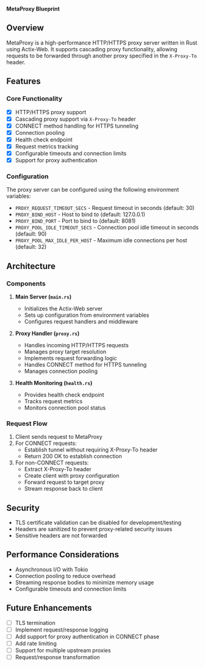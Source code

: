 **MetaProxy Blueprint**

## Overview
MetaProxy is a high-performance HTTP/HTTPS proxy server written in Rust using Actix-Web. It supports cascading proxy functionality, allowing requests to be forwarded through another proxy specified in the `X-Proxy-To` header.

## Features

### Core Functionality
- [x] HTTP/HTTPS proxy support
- [x] Cascading proxy support via `X-Proxy-To` header
- [x] CONNECT method handling for HTTPS tunneling
- [x] Connection pooling
- [x] Health check endpoint
- [x] Request metrics tracking
- [x] Configurable timeouts and connection limits
- [x] Support for proxy authentication

### Configuration
The proxy server can be configured using the following environment variables:
- `PROXY_REQUEST_TIMEOUT_SECS` - Request timeout in seconds (default: 30)
- `PROXY_BIND_HOST` - Host to bind to (default: 127.0.0.1)
- `PROXY_BIND_PORT` - Port to bind to (default: 8081)
- `PROXY_POOL_IDLE_TIMEOUT_SECS` - Connection pool idle timeout in seconds (default: 90)
- `PROXY_POOL_MAX_IDLE_PER_HOST` - Maximum idle connections per host (default: 32)

## Architecture

### Components
1. **Main Server (`main.rs`)**
   - Initializes the Actix-Web server
   - Sets up configuration from environment variables
   - Configures request handlers and middleware

2. **Proxy Handler (`proxy.rs`)**
   - Handles incoming HTTP/HTTPS requests
   - Manages proxy target resolution
   - Implements request forwarding logic
   - Handles CONNECT method for HTTPS tunneling
   - Manages connection pooling

3. **Health Monitoring (`health.rs`)**
   - Provides health check endpoint
   - Tracks request metrics
   - Monitors connection pool status

### Request Flow
1. Client sends request to MetaProxy
2. For CONNECT requests:
   - Establish tunnel without requiring X-Proxy-To header
   - Return 200 OK to establish connection
3. For non-CONNECT requests:
   - Extract X-Proxy-To header
   - Create client with proxy configuration
   - Forward request to target proxy
   - Stream response back to client

## Security
- TLS certificate validation can be disabled for development/testing
- Headers are sanitized to prevent proxy-related security issues
- Sensitive headers are not forwarded

## Performance Considerations
- Asynchronous I/O with Tokio
- Connection pooling to reduce overhead
- Streaming response bodies to minimize memory usage
- Configurable timeouts and connection limits

## Future Enhancements
- [ ] TLS termination
- [ ] Implement request/response logging
- [ ] Add support for proxy authentication in CONNECT phase
- [ ] Add rate limiting
- [ ] Support for multiple upstream proxies
- [ ] Request/response transformation
